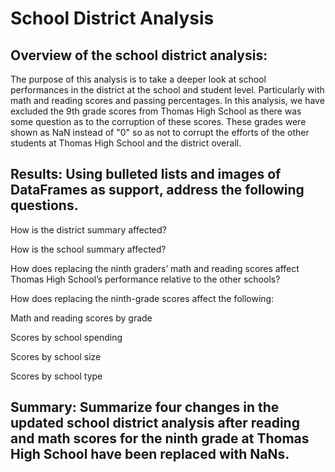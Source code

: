 # School District Analysis

## Overview of the school district analysis: 
The purpose of this analysis is to take a deeper look at school performances in the district at the school and student level. Particularly with math and reading scores and passing percentages. In this analysis, we have excluded the 9th grade scores from Thomas High School as there was some question as to the corruption of these scores. These grades were shown as NaN instead of "0" so as not to corrupt the efforts of the other students at Thomas High School and the district overall.  

## Results: Using bulleted lists and images of DataFrames as support, address the following questions.

How is the district summary affected?

How is the school summary affected?

How does replacing the ninth graders’ math and reading scores affect Thomas High School’s performance relative to the other schools?

How does replacing the ninth-grade scores affect the following:

Math and reading scores by grade

Scores by school spending

Scores by school size

Scores by school type

## Summary: Summarize four changes in the updated school district analysis after reading and math scores for the ninth grade at Thomas High School have been replaced with NaNs.
